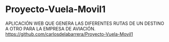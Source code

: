 # Proyecto-Vuela-Movil1
APLICACIÓN WEB QUE GENERA LAS DIFERENTES RUTAS DE UN DESTINO A OTRO PARA LA EMPRESA DE AVIACIÓN.     
https://github.com/carlosdelabarrera/Proyecto-Vuela-Movil1
